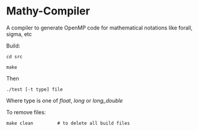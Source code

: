 # Mathy-Compiler
A compiler to generate OpenMP code for mathematical notations like forall, sigma, etc

Build:

```
cd src

make
```
Then
```
./test [-t type] file
```
Where type is one of *float*, *long* or *long_double*

To remove files:

```
make clean         # to delete all build files
```
